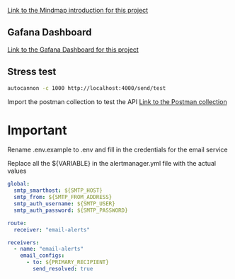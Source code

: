 [Link to the Mindmap introduction for this project](https://xmind.ai/l6tCro4m)

## Gafana Dashboard

[Link to the Gafana Dashboard for this project](http://localhost:5000)

## Stress test

```bash
autocannon -c 1000 http://localhost:4000/send/test
```

Import the postman collection to test the API
[Link to the Postman collection](./Otel.postman_collection.json)

# Important

Rename .env.example to .env and fill in the credentials for the email service

Replace all the ${VARIABLE} in the alertmanager.yml file with the actual values

```yaml
global:
  smtp_smarthost: ${SMTP_HOST}
  smtp_from: ${SMTP_FROM_ADDRESS}
  smtp_auth_username: ${SMTP_USER}
  smtp_auth_password: ${SMTP_PASSWORD}

route:
  receiver: "email-alerts"

receivers:
  - name: "email-alerts"
    email_configs:
      - to: ${PRIMARY_RECIPIENT}
        send_resolved: true
```
